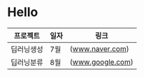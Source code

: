 # Hello 
 
프로젝트 | 일자 | 링크
---------|------|------
딥러닝생성|7월|(www.naver.com)
딥러닝분류|8월|(www.google.com)
